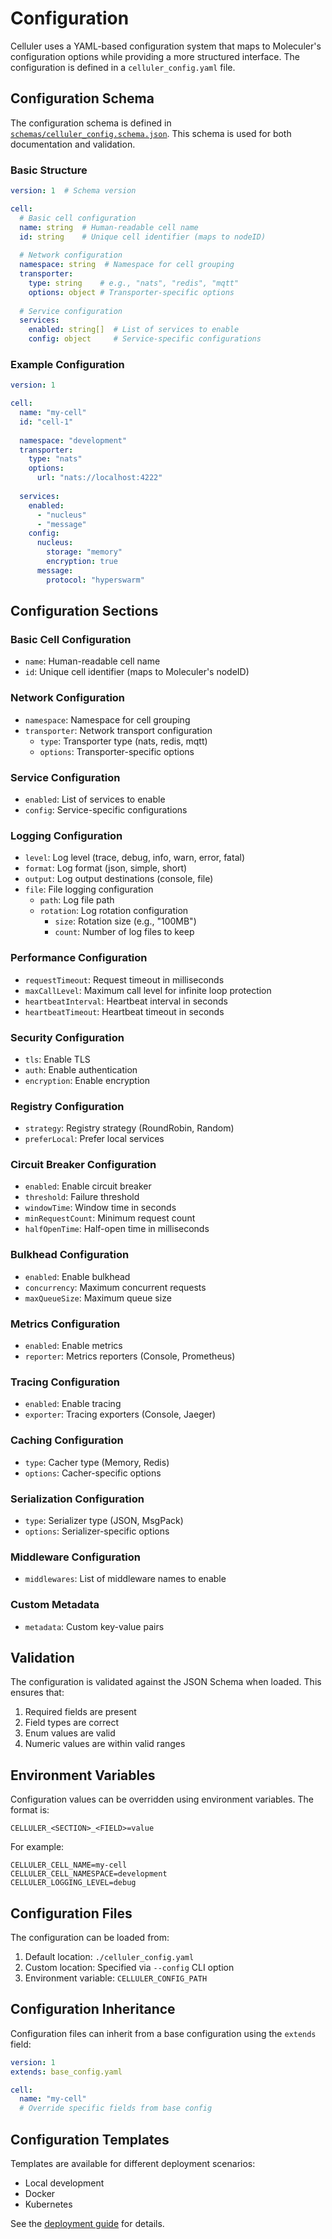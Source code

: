 # Configuration

Celluler uses a YAML-based configuration system that maps to Moleculer's configuration options while providing a more structured interface. The configuration is defined in a `celluler_config.yaml` file.

## Configuration Schema

The configuration schema is defined in [`schemas/celluler_config.schema.json`](../../schemas/celluler_config.schema.json). This schema is used for both documentation and validation.

### Basic Structure

```yaml
version: 1  # Schema version

cell:
  # Basic cell configuration
  name: string  # Human-readable cell name
  id: string    # Unique cell identifier (maps to nodeID)
  
  # Network configuration
  namespace: string  # Namespace for cell grouping
  transporter: 
    type: string    # e.g., "nats", "redis", "mqtt"
    options: object # Transporter-specific options
  
  # Service configuration
  services:
    enabled: string[]  # List of services to enable
    config: object     # Service-specific configurations
```

### Example Configuration

```yaml
version: 1

cell:
  name: "my-cell"
  id: "cell-1"
  
  namespace: "development"
  transporter:
    type: "nats"
    options:
      url: "nats://localhost:4222"
  
  services:
    enabled:
      - "nucleus"
      - "message"
    config:
      nucleus:
        storage: "memory"
        encryption: true
      message:
        protocol: "hyperswarm"
```

## Configuration Sections

### Basic Cell Configuration
- `name`: Human-readable cell name
- `id`: Unique cell identifier (maps to Moleculer's nodeID)

### Network Configuration
- `namespace`: Namespace for cell grouping
- `transporter`: Network transport configuration
  - `type`: Transporter type (nats, redis, mqtt)
  - `options`: Transporter-specific options

### Service Configuration
- `enabled`: List of services to enable
- `config`: Service-specific configurations

### Logging Configuration
- `level`: Log level (trace, debug, info, warn, error, fatal)
- `format`: Log format (json, simple, short)
- `output`: Log output destinations (console, file)
- `file`: File logging configuration
  - `path`: Log file path
  - `rotation`: Log rotation configuration
    - `size`: Rotation size (e.g., "100MB")
    - `count`: Number of log files to keep

### Performance Configuration
- `requestTimeout`: Request timeout in milliseconds
- `maxCallLevel`: Maximum call level for infinite loop protection
- `heartbeatInterval`: Heartbeat interval in seconds
- `heartbeatTimeout`: Heartbeat timeout in seconds

### Security Configuration
- `tls`: Enable TLS
- `auth`: Enable authentication
- `encryption`: Enable encryption

### Registry Configuration
- `strategy`: Registry strategy (RoundRobin, Random)
- `preferLocal`: Prefer local services

### Circuit Breaker Configuration
- `enabled`: Enable circuit breaker
- `threshold`: Failure threshold
- `windowTime`: Window time in seconds
- `minRequestCount`: Minimum request count
- `halfOpenTime`: Half-open time in milliseconds

### Bulkhead Configuration
- `enabled`: Enable bulkhead
- `concurrency`: Maximum concurrent requests
- `maxQueueSize`: Maximum queue size

### Metrics Configuration
- `enabled`: Enable metrics
- `reporter`: Metrics reporters (Console, Prometheus)

### Tracing Configuration
- `enabled`: Enable tracing
- `exporter`: Tracing exporters (Console, Jaeger)

### Caching Configuration
- `type`: Cacher type (Memory, Redis)
- `options`: Cacher-specific options

### Serialization Configuration
- `type`: Serializer type (JSON, MsgPack)
- `options`: Serializer-specific options

### Middleware Configuration
- `middlewares`: List of middleware names to enable

### Custom Metadata
- `metadata`: Custom key-value pairs

## Validation

The configuration is validated against the JSON Schema when loaded. This ensures that:
1. Required fields are present
2. Field types are correct
3. Enum values are valid
4. Numeric values are within valid ranges

## Environment Variables

Configuration values can be overridden using environment variables. The format is:
```
CELLULER_<SECTION>_<FIELD>=value
```

For example:
```
CELLULER_CELL_NAME=my-cell
CELLULER_CELL_NAMESPACE=development
CELLULER_LOGGING_LEVEL=debug
```

## Configuration Files

The configuration can be loaded from:
1. Default location: `./celluler_config.yaml`
2. Custom location: Specified via `--config` CLI option
3. Environment variable: `CELLULER_CONFIG_PATH`

## Configuration Inheritance

Configuration files can inherit from a base configuration using the `extends` field:

```yaml
version: 1
extends: base_config.yaml

cell:
  name: "my-cell"
  # Override specific fields from base config
```

## Configuration Templates

Templates are available for different deployment scenarios:
- Local development
- Docker
- Kubernetes

See the [deployment guide](../deployment/README.md) for details. 